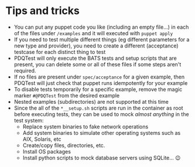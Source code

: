# Tips and tricks
* You can put any puppet code you like (including an empty file...) in each of the files under `/examples` and it will executed with `puppet apply`
* If you need to test multiple different things (eg different parameters for a new type and provider), you need to create a different (acceptance) testcase for each distinct thing to test
* PDQTest will only execute the BATS tests and setup scripts that are present, you can delete some or all of these files if some steps aren't required.
* If no files are present under `spec/acceptance` for a given example, then PDQTest will just check that puppet runs idempotently for your example
* To disable tests temporarily for a specific example, remove the magic marker `#@PDQTest` from the desired example
* Nested examples (subdirectories) are not supported at this time
* Since the all of the `*__setup.sh` scripts are run in the container as root before executing tests, they can be used to mock _almost anything_ in the test system:
  * Replace system binaries to fake network operations
  * Add system binaries to simulate other operating systems such as AIX, Solaris, etc
  * Create/copy files, directories, etc.
  * Install OS packages
  * Install python scripts to mock database servers using SQLite... :wink:
